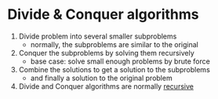 # Divide & Conquer algorithms

1. Divide problem into several smaller subproblems
   - normally, the subproblems are similar to the original
2. Conquer the subproblems by solving them recursively
   - base case: solve small enough problems by brute force
3. Combine the solutions to get a solution to the subproblems
   - and finally a solution to the original problem
4. Divide and Conquer algorithms are normally [recursive](https://github.com/reshinto/Basic_technologies_revision/tree/master/algorithms_and_techniques/recursion)
